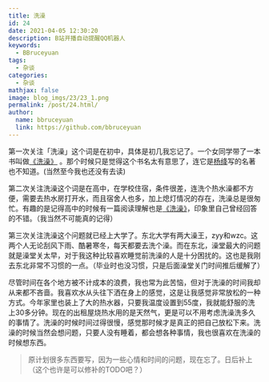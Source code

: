 ```yaml
---
title: 洗澡
id: 24
date: 2021-04-05 12:30:20
description: B站开播自动提醒QQ机器人
keywords: 
  - BBruceyuan
tags: 
  - 杂谈
categories: 
  - 杂谈
mathjax: false
image: blog_imgs/23/23_1.png
permalink: /post/24.html/
author: 
  name: bbruceyuan
  link: https://github.com/bbruceyuan
---
```


第一次关注「洗澡」这个词是在初中，具体是初几我忘记了。一个女同学带了一本书叫做[《洗澡》](https://book.douban.com/subject/1078250/) 。那个时候只是觉得这个书名太有意思了，连它是[杨绛](https://book.douban.com/author/4503676/)写的名著也不知道。(当然至今我也还没有去读)

第二次关注洗澡这个词是在高中，在学校住宿，条件很差，连洗个热水澡都不方便，需要去热水房打开水，而且宿舍人也多，加上熄灯情况的存在，洗澡总是很匆忙。有趣的是记得高中的时候有一篇阅读理解也是[《洗澡》](http://www.exam58.com/yuedu/18866.html)，印象里自己曾经回答的不错。（我当然不可能真的记得）

第三次关注洗澡这个问题就已经上大学了。东北大学有两大澡王，zyy和wzc。这两个人无论刮风下雨、酷暑寒冬，每天都要去洗个澡。而在东北，澡堂最大的问题就是澡堂关太早，对于我这种比较喜欢睡觉前洗澡的人是十分困扰的。这也是我刚去东北非常不习惯的一点。（毕业时也没习惯，只是后面澡堂关门时间推后缓解了）

尽管时间在各个地方被不计成本的浪费，我也常为此苦恼，但对于洗澡的时间我却从来都不吝啬。我喜欢水从头往下洒在身上的感觉，这是让我感觉非常放松的一种方式。今年家里也装上了大的热水器，只要我温度设置到55度，我就能舒服的洗上30多分钟。现在的出租屋烧热水用的是天然气，更是可以不用考虑洗澡洗多久的事情了。洗澡的时候时间过得很慢，感觉那时候才是真正的把自己放松下来。洗澡的时候当然会想问题，只要人没有睡着，都会想各种事情，我也很喜欢在洗澡的时候想东西。

> 原计划很多东西要写，因为一些心情和时间的问题，现在忘了。日后补上（这个也许是可以修补的TODO吧？）
